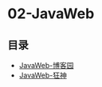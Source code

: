 #  02-JavaWeb

## 目录

  * [JavaWeb-博客园](/study/Java/02-JavaWeb/JavaWeb-博客园)
  * [JavaWeb-狂神](/study/Java/02-JavaWeb/JavaWeb-狂神)